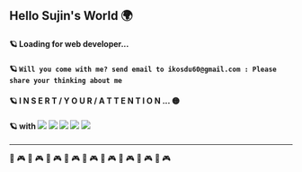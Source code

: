 ## Hello Sujin's World 🌍

#### 🪐 Loading for web developer...

#### 🪐 `Will you come with me? send email to ikosdu60@gmail.com : Please share your thinking about me `

#### 🪐 I N S E R T / Y O U R / A T T E N T I O N ... 🟡

#### 🪐 with  <img src="https://img.shields.io/badge/html-E34F26?style for-the-badge&logo=html5&logoColor=white"> <img src="https://img.shields.io/badge/css3-1572B6?style for-the-badge&logo=css3&logoColor=white"> <img src="https://img.shields.io/badge/javascript-F7DF1E?style for-the-badge&logo=javascript&logoColor=white"> <img src="https://img.shields.io/badge/typescript-3178C6?style for-the-badge&logo=typescript&logoColor=white"> <img src="https://img.shields.io/badge/react-61DAFB?style for-the-badge&logo=react&logoColor=white"> 



---
 
👾 🎮 👾 🎮 👾 🎮 👾 🎮 👾 🎮 👾 🎮 👾 🎮 👾 🎮 👾 🎮  



